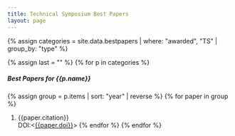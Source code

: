 ```yaml
---
title: Technical Symposium Best Papers
layout: page
---
```


{% assign categories = site.data.bestpapers | where: "awarded", "TS" | group_by: "type" %}

{% assign last = "" %}
{% for p in categories %}
##### Best Papers for {{p.name}}
{% assign group = p.items | sort: "year" | reverse %}
{% for paper in group %}
1. {{paper.citation}}<br>DOI:&lt;[{{paper.doi}}]({{paper.doi}})&gt;
{% endfor %}
{% endfor %}
